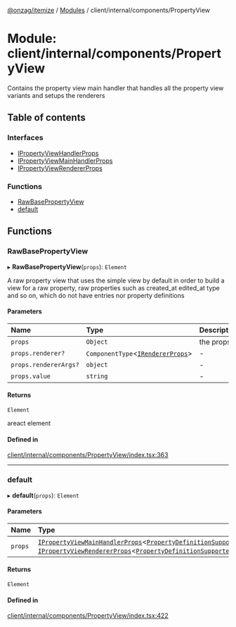 [@onzag/itemize](../README.md) / [Modules](../modules.md) / client/internal/components/PropertyView

# Module: client/internal/components/PropertyView

Contains the property view main handler that handles all
the property view variants and setups the renderers

## Table of contents

### Interfaces

- [IPropertyViewHandlerProps](../interfaces/client_internal_components_PropertyView.IPropertyViewHandlerProps.md)
- [IPropertyViewMainHandlerProps](../interfaces/client_internal_components_PropertyView.IPropertyViewMainHandlerProps.md)
- [IPropertyViewRendererProps](../interfaces/client_internal_components_PropertyView.IPropertyViewRendererProps.md)

### Functions

- [RawBasePropertyView](client_internal_components_PropertyView.md#rawbasepropertyview)
- [default](client_internal_components_PropertyView.md#default)

## Functions

### RawBasePropertyView

▸ **RawBasePropertyView**(`props`): `Element`

A raw property view that uses the simple view
by default in order to build a view for a raw property, raw properties
such as created_at edited_at type and so on, which do not have entries
nor property definitions

#### Parameters

| Name | Type | Description |
| :------ | :------ | :------ |
| `props` | `Object` | the props |
| `props.renderer?` | `ComponentType`<[`IRendererProps`](../interfaces/client_internal_renderer.IRendererProps.md)\> | - |
| `props.rendererArgs?` | `object` | - |
| `props.value` | `string` | - |

#### Returns

`Element`

areact element

#### Defined in

[client/internal/components/PropertyView/index.tsx:363](https://github.com/onzag/itemize/blob/f2db74a5/client/internal/components/PropertyView/index.tsx#L363)

___

### default

▸ **default**(`props`): `Element`

#### Parameters

| Name | Type |
| :------ | :------ |
| `props` | [`IPropertyViewMainHandlerProps`](../interfaces/client_internal_components_PropertyView.IPropertyViewMainHandlerProps.md)<[`PropertyDefinitionSupportedType`](base_Root_Module_ItemDefinition_PropertyDefinition_types.md#propertydefinitionsupportedtype), [`IPropertyViewRendererProps`](../interfaces/client_internal_components_PropertyView.IPropertyViewRendererProps.md)<[`PropertyDefinitionSupportedType`](base_Root_Module_ItemDefinition_PropertyDefinition_types.md#propertydefinitionsupportedtype)\>\> |

#### Returns

`Element`

#### Defined in

[client/internal/components/PropertyView/index.tsx:422](https://github.com/onzag/itemize/blob/f2db74a5/client/internal/components/PropertyView/index.tsx#L422)
